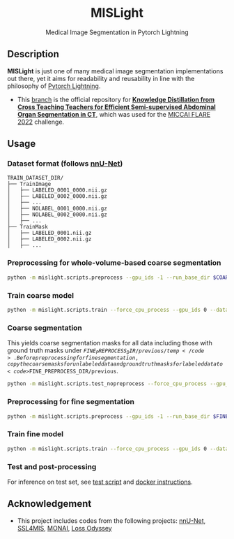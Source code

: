 <div align="center">    
 
# MISLight
Medical Image Segmentation in Pytorch Lightning
</div>

## Description
**MISLight** is just one of many medical image segmentation implementations out there, yet it aims for readability and reusability in line with the philosophy of [Pytorch Lightning](https://github.com/Lightning-AI/lightning).
- This [branch](https://github.com/jwc-rad/MISLight/tree/flare22) is the official repository for [**Knowledge Distillation from Cross Teaching Teachers for Efficient Semi-supervised Abdominal Organ Segmentation in CT**](https://arxiv.org/abs/2211.05942), which was used for the [MICCAI FLARE 2022](https://flare22.grand-challenge.org) challenge.

## Usage
### Dataset format (follows [nnU-Net](https://github.com/MIC-DKFZ/nnUNet/blob/master/documentation/dataset_conversion.md))
```
TRAIN_DATASET_DIR/
├── TrainImage
│   ├── LABELED_0001_0000.nii.gz
│   ├── LABELED_0002_0000.nii.gz
│   ├── ...
│   ├── NOLABEL_0001_0000.nii.gz
│   ├── NOLABEL_0002_0000.nii.gz
│   ├── ...
├── TrainMask
│   ├── LABELED_0001.nii.gz
│   ├── LABELED_0002.nii.gz
│   ├── ...
```

### Preprocessing for whole-volume-based coarse segmentation
```bash
python -m mislight.scripts.preprocess --gpu_ids -1 --run_base_dir $COARSE_PREPROCESS_DIR --dataroot $TRAIN_DATASET_DIR --resample_target size --resample_fixed 96 96 96 --ipl_order_image 1 --ipl_order_mask 1
```
### Train coarse model
```bash
python -m mislight.scripts.train --force_cpu_process --gpu_ids 0 --dataroot $COARSE_PREPROCESS_DIR --dir_image TrainImage --dataset_mode segmentation_ssl --crop_size 96 64 96 --windowHU 600 0 --batch_size 1 --model cross_teach_kd --netS mobile_se_resunet se_resunet se_resunet --n_blocks_per_stage 1 --nsf 32 32 32 --n_stages 5 --transposed_conv 1 1 0 --log_type tb --checkpoint_every_n_epochs 250 --data_augmentation v4 --inference_model 2 --exp_name coarse --exp_number 1 --n_epochs 1000 --fold -1
```
### Coarse segmentation
This yields coarse segmentation masks for all data including those with ground truth masks under <code>$FINE_PREPROCESS_DIR/previous/temp</code>. Before preprocessing for fine segmentation, copy the coarse masks for unlabeled data and ground truth masks for labeled data to <code>$FINE_PREPROCESS_DIR/previous</code>.
```bash
python -m mislight.scripts.test_nopreprocess --force_cpu_process --gpu_ids 0 --dataroot $COARSE_PREPROCESS_DIR --dir_image TrainImage --batch_size 1 --train_ds_info ./runs/coarse/00001 --load_pretrained ./runs/coarse/00001/checkpoint --inference_model 2 --run_base_dir $FINE_PREPROCESS_DIR/previous
```
### Preprocessing for fine segmentation
```bash
python -m mislight.scripts.preprocess --gpu_ids -1 --run_base_dir $FINE_PREPROCESS_DIR --dataroot $TRAIN_DATASET_DIR --resample_target size --resample_fixed 96 64 96 --ipl_order_image 1 --ipl_order_mask 1 --dir_previous $FINE_PREPROCESS_DIR/previous
```
### Train fine model
```bash
python -m mislight.scripts.train --force_cpu_process --gpu_ids 0 --dataroot $FINE_PREPROCESS_DIR --dataset_mode segmentation_ssl --crop_size 96 64 96 --windowHU 600 0 --batch_size 1 --model cross_teach_kd --netS mobile_se_resunet se_resunet se_resunet --n_blocks_per_stage 1 --nsf 32 32 32 --n_stages 5 --transposed_conv 1 1 0 --log_type tb --checkpoint_every_n_epochs 250 --data_augmentation v4 --inference_model 2 --exp_name fine --exp_number 1 --n_epochs 1000 --fold -1
```
### Test and post-processing
For inference on test set, see [test script](https://github.com/jwc-rad/MISLight/blob/flare22/docker/predict_s_s.sh) and [docker instructions](https://github.com/jwc-rad/MISLight/tree/flare22/docker).

## Acknowledgement
- This project includes codes from the following projects: [nnU-Net](https://github.com/MIC-DKFZ/nnUNet), [SSL4MIS](https://github.com/HiLab-git/SSL4MIS), [MONAI](https://github.com/Project-MONAI/MONAI), [Loss Odyssey](https://github.com/JunMa11/SegLoss)
